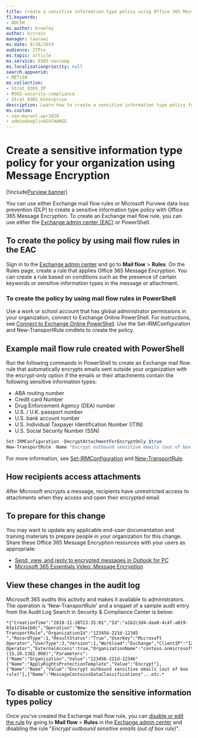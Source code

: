 ```yaml
---
title: Create a sensitive information type policy using Office 365 Message Encryption
f1.keywords:
- NOCSH
ms.author: krowley
author: kccross
manager: laurawi
ms.date: 8/28/2019
audience: ITPro
ms.topic: article
ms.service: O365-seccomp
ms.localizationpriority: null
search.appverid:
- MET150
ms.collection: 
- Strat_O365_IP
- M365-security-compliance
- Strat_O365_Enterprise
description: Learn how to create a sensitive information type policy for your organization using Office 365 Message Encryption.
ms.custom: 
- seo-marvel-apr2020
- admindeeplinkEXCHANGE
---
```


# Create a sensitive information type policy for your organization using Message Encryption

[!include[Purview banner](../includes/purview-rebrand-banner.md)]

You can use either Exchange mail flow rules or Microsoft Purview data loss prevention (DLP) to create a sensitive information type policy with Office 365 Message Encryption. To create an Exchange mail flow rule, you can use either the <a href="https://go.microsoft.com/fwlink/p/?linkid=2059104" target="_blank">Exchange admin center (EAC)</a> or PowerShell.

## To create the policy by using mail flow rules in the EAC

Sign in to the <a href="https://go.microsoft.com/fwlink/p/?linkid=2059104" target="_blank">Exchange admin center</a> and go to **Mail flow** > **Rules**. On the Rules page, create a rule that applies Office 365 Message Encryption. You can create a rule based on conditions such as the presence of certain keywords or sensitive information types in the message or attachment.

### To create the policy by using mail flow rules in PowerShell

Use a work or school account that has global administrator permissions in your organization, connect to Exchange Online PowerShell. For instructions, see [Connect to Exchange Online PowerShell](/powershell/exchange/connect-to-exchange-online-powershell). Use the Set-IRMConfiguration and New-TransportRule cmdlets to create the policy.

## Example mail flow rule created with PowerShell

Run the following commands in PowerShell to create an Exchange mail flow rule that automatically encrypts emails sent outside your organization with the encrypt-only option if the emails or their attachments contain the following sensitive information types:

- ABA routing number
- Credit card Number
- Drug Enforcement Agency (DEA) number
- U.S. / U.K. passport number
- U.S. bank account number
- U.S. Individual Taxpayer Identification Number (ITIN)
- U.S. Social Security Number (SSN)

```powershell
Set-IRMConfiguration -DecryptAttachmentForEncryptOnly $true
New-TransportRule -Name "Encrypt outbound sensitive emails (out of box rule)" -SentToScope  NotInOrganization  -ApplyRightsProtectionTemplate "Encrypt" -MessageContainsDataClassifications @(@{Name="ABA Routing Number"; minCount="1"},@{Name="Credit Card Number"; minCount="1"},@{Name="Drug Enforcement Agency (DEA) Number"; minCount="1"},@{Name="U.S. / U.K. Passport Number"; minCount="1"},@{Name="U.S. Bank Account Number"; minCount="1"},@{Name="U.S. Individual Taxpayer Identification Number (ITIN)"; minCount="1"},@{Name="U.S. Social Security Number (SSN)"; minCount="1"}) -SenderNotificationType "NotifyOnly"
```

For more information, see [Set-IRMConfiguration](/powershell/module/exchange/set-irmconfiguration) and [New-TransportRule](/powershell/module/exchange/new-transportrule).

## How recipients access attachments

After Microsoft encrypts a message, recipients have unrestricted access to attachments when they access and open their encrypted email.

## To prepare for this change

You may want to update any applicable end-user documentation and training materials to prepare people in your organization for this change. Share these Office 365 Message Encryption resources with your users as appropriate:

- [Send, view, and reply to encrypted messages in Outlook for PC](https://support.microsoft.com/office/send-view-and-reply-to-encrypted-messages-in-outlook-for-pc-eaa43495-9bbb-4fca-922a-df90dee51980)
- [Microsoft 365 Essentials Video: Message Encryption](https://youtu.be/CQR0cG_iEUc)

## View these changes in the audit log

Microsoft 365 audits this activity and makes it available to administrators. The operation is 'New-TransportRule' and a snippet of a sample audit entry from the Audit Log Search in Security & Compliance Center is below:

```text
*{"CreationTime":"2018-11-28T23:35:01","Id":"a1b2c3d4-daa0-4c4f-a019-03a1234a1b0c","Operation":"New-TransportRule","OrganizationId":"123456-221d-12345 ","RecordType":1,"ResultStatus":"True","UserKey":"Microsoft Operator","UserType":3,"Version":1,"Workload":"Exchange","ClientIP":"123.456.147.68:17584","ObjectId":"","UserId":"Microsoft Operator","ExternalAccess":true,"OrganizationName":"contoso.onmicrosoft.com","OriginatingServer":"CY4PR13MBXXXX (15.20.1382.008)","Parameters": {"Name":"Organization","Value":"123456-221d-12346"{"Name":"ApplyRightsProtectionTemplate","Value":"Encrypt"},{"Name":"Name","Value":"Encrypt outbound sensitive emails (out of box rule)"},{"Name":"MessageContainsDataClassifications"...etc.*
```

## To disable or customize the sensitive information types policy

Once you've created the Exchange mail flow rule, you can [disable or edit the rule](/exchange/security-and-compliance/mail-flow-rules/manage-mail-flow-rules#enable-or-disable-a-mail-flow-rule) by going to **Mail flow** > **Rules** in the <a href="https://go.microsoft.com/fwlink/p/?linkid=2059104" target="_blank">Exchange admin center</a> and disabling the rule "*Encrypt outbound sensitive emails (out of box rule)*".
